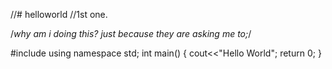 //# helloworld
//1st one.

/*why am i doing this?
just because they are asking me to;*/

#include <iostream>
  using namespace std;
  int main()
  {
  cout<<"Hello World";
  return 0;
  }
